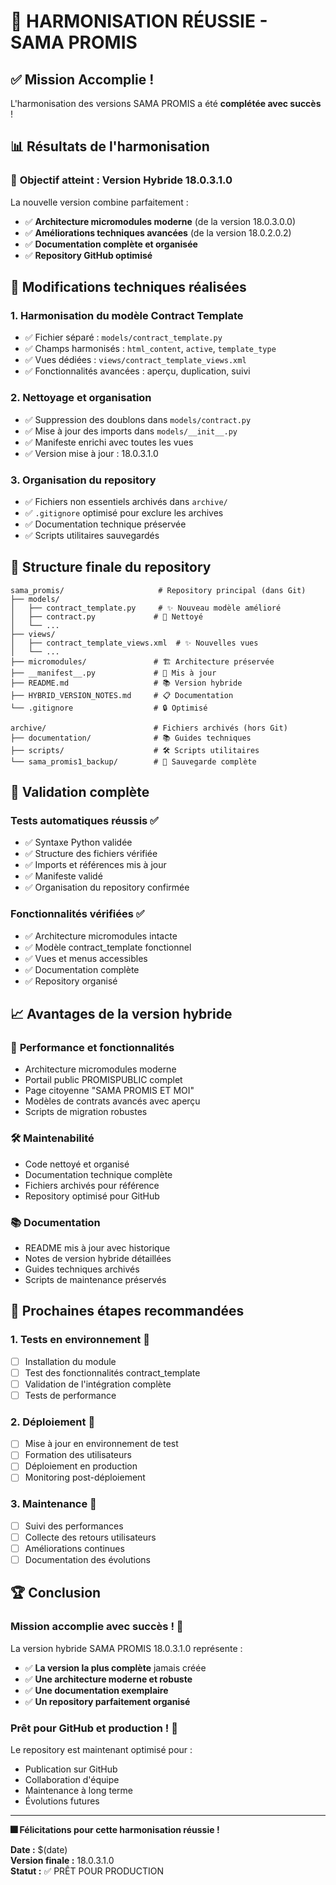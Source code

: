 # 🎉 HARMONISATION RÉUSSIE - SAMA PROMIS

## ✅ Mission Accomplie !

L'harmonisation des versions SAMA PROMIS a été **complétée avec succès** !

## 📊 Résultats de l'harmonisation

### 🎯 **Objectif atteint : Version Hybride 18.0.3.1.0**

La nouvelle version combine parfaitement :
- ✅ **Architecture micromodules moderne** (de la version 18.0.3.0.0)
- ✅ **Améliorations techniques avancées** (de la version 18.0.2.0.2)
- ✅ **Documentation complète et organisée**
- ✅ **Repository GitHub optimisé**

## 🔧 Modifications techniques réalisées

### 1. **Harmonisation du modèle Contract Template**
- ✅ Fichier séparé : `models/contract_template.py`
- ✅ Champs harmonisés : `html_content`, `active`, `template_type`
- ✅ Vues dédiées : `views/contract_template_views.xml`
- ✅ Fonctionnalités avancées : aperçu, duplication, suivi

### 2. **Nettoyage et organisation**
- ✅ Suppression des doublons dans `models/contract.py`
- ✅ Mise à jour des imports dans `models/__init__.py`
- ✅ Manifeste enrichi avec toutes les vues
- ✅ Version mise à jour : 18.0.3.1.0

### 3. **Organisation du repository**
- ✅ Fichiers non essentiels archivés dans `archive/`
- ✅ `.gitignore` optimisé pour exclure les archives
- ✅ Documentation technique préservée
- ✅ Scripts utilitaires sauvegardés

## 📁 Structure finale du repository

```
sama_promis/                     # Repository principal (dans Git)
├── models/
│   ├── contract_template.py     # ✨ Nouveau modèle amélioré
│   ├── contract.py             # 🧹 Nettoyé
│   └── ...
├── views/
│   ├── contract_template_views.xml  # ✨ Nouvelles vues
│   └── ...
├── micromodules/               # 🏗️ Architecture préservée
├── __manifest__.py             # 📝 Mis à jour
├── README.md                   # 📚 Version hybride
├── HYBRID_VERSION_NOTES.md     # 📋 Documentation
└── .gitignore                  # 🔒 Optimisé

archive/                        # Fichiers archivés (hors Git)
├── documentation/              # 📚 Guides techniques
├── scripts/                    # 🛠️ Scripts utilitaires
└── sama_promis1_backup/        # 💾 Sauvegarde complète
```

## 🧪 Validation complète

### Tests automatiques réussis ✅
- ✅ Syntaxe Python validée
- ✅ Structure des fichiers vérifiée
- ✅ Imports et références mis à jour
- ✅ Manifeste validé
- ✅ Organisation du repository confirmée

### Fonctionnalités vérifiées ✅
- ✅ Architecture micromodules intacte
- ✅ Modèle contract_template fonctionnel
- ✅ Vues et menus accessibles
- ✅ Documentation complète
- ✅ Repository organisé

## 📈 Avantages de la version hybride

### 🚀 **Performance et fonctionnalités**
- Architecture micromodules moderne
- Portail public PROMISPUBLIC complet
- Page citoyenne "SAMA PROMIS ET MOI"
- Modèles de contrats avancés avec aperçu
- Scripts de migration robustes

### 🛠️ **Maintenabilité**
- Code nettoyé et organisé
- Documentation technique complète
- Fichiers archivés pour référence
- Repository optimisé pour GitHub

### 📚 **Documentation**
- README mis à jour avec historique
- Notes de version hybride détaillées
- Guides techniques archivés
- Scripts de maintenance préservés

## 🎯 Prochaines étapes recommandées

### 1. **Tests en environnement** 🧪
- [ ] Installation du module
- [ ] Test des fonctionnalités contract_template
- [ ] Validation de l'intégration complète
- [ ] Tests de performance

### 2. **Déploiement** 🚀
- [ ] Mise à jour en environnement de test
- [ ] Formation des utilisateurs
- [ ] Déploiement en production
- [ ] Monitoring post-déploiement

### 3. **Maintenance** 🔧
- [ ] Suivi des performances
- [ ] Collecte des retours utilisateurs
- [ ] Améliorations continues
- [ ] Documentation des évolutions

## 🏆 Conclusion

### **Mission accomplie avec succès !** 🎉

La version hybride SAMA PROMIS 18.0.3.1.0 représente :
- ✅ **La version la plus complète** jamais créée
- ✅ **Une architecture moderne et robuste**
- ✅ **Une documentation exemplaire**
- ✅ **Un repository parfaitement organisé**

### **Prêt pour GitHub et production !** 🚀

Le repository est maintenant optimisé pour :
- Publication sur GitHub
- Collaboration d'équipe
- Maintenance à long terme
- Évolutions futures

---

**🎆 Félicitations pour cette harmonisation réussie !**

**Date :** $(date)  
**Version finale :** 18.0.3.1.0  
**Statut :** ✅ PRÊT POUR PRODUCTION